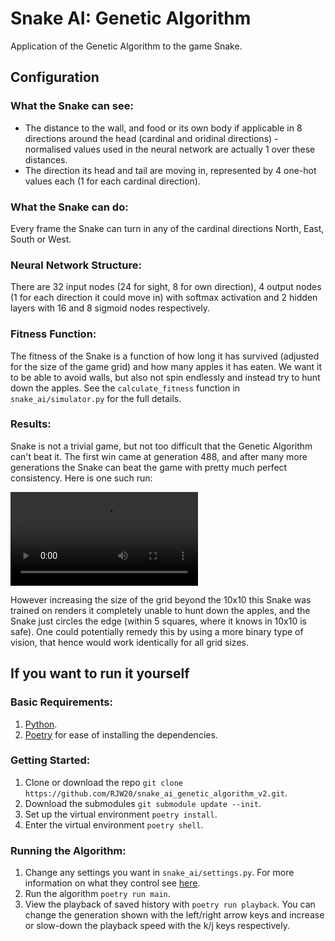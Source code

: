 # Snake AI: Genetic Algorithm
Application of the Genetic Algorithm to the game Snake.

## Configuration

### What the Snake can see:
- The distance to the wall, and food or its own body if applicable in 8 directions around the head (cardinal and oridinal directions) - normalised values used in the neural network are actually 1 over these distances.
- The direction its head and tail are moving in, represented by 4 one-hot values each (1 for each cardinal direction).

### What the Snake can do:
Every frame the Snake can turn in any of the cardinal directions North, East, South or West.

### Neural Network Structure:
There are 32 input nodes (24 for sight, 8 for own direction), 4 output nodes (1 for each direction it could move in) with softmax activation and 2 hidden layers with 16 and 8 sigmoid nodes respectively.

### Fitness Function:
The fitness of the Snake is a function of how long it has survived (adjusted for the size of the game grid) and how many apples it has eaten. We want it to be able to avoid walls, but also not spin endlessly and instead try to hunt down the apples. See the `calculate_fitness` function in `snake_ai/simulator.py` for the full details.

### Results:
Snake is not a trivial game, but not too difficult that the Genetic Algorithm can't beat it. The first win came at generation 488, and after many more generations the Snake can beat the game with pretty much perfect consistency. Here is one such run:

![Snake beating the game](https://i.imgur.com/AfIwvSl.mp4)

However increasing the size of the grid beyond the 10x10 this Snake was trained on renders it completely unable to hunt down the apples, and the Snake just circles the edge (within 5 squares, where it knows in 10x10 is safe). One could potentially remedy this by using a more binary type of vision, that hence would work identically for all grid sizes.

## If you want to run it yourself

### Basic Requirements:
1. [Python](https://www.python.org/downloads/).
2. [Poetry](https://python-poetry.org/docs/) for ease of installing the dependencies.

### Getting Started:
1. Clone or download the repo `git clone https://github.com/RJW20/snake_ai_genetic_algorithm_v2.git`.
2. Download the submodules `git submodule update --init`.
3. Set up the virtual environment `poetry install`.
4. Enter the virtual environment `poetry shell`.

### Running the Algorithm:
1. Change any settings you want in `snake_ai/settings.py`. For more information on what they control see [here](https://github.com/RJW20/genetic_algorithm_template/blob/main/README.md). 
2. Run the algorithm `poetry run main`.
3. View the playback of saved history with `poetry run playback`. You can change the generation shown with the left/right arrow keys and increase or slow-down the playback speed with the k/j keys respectively.
